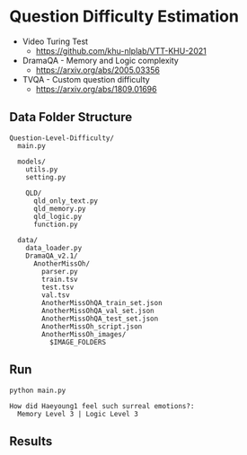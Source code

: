 # Question Difficulty Estimation
- Video Turing Test
  - https://github.com/khu-nlplab/VTT-KHU-2021
- DramaQA - Memory and Logic complexity <br>
  - https://arxiv.org/abs/2005.03356 <br>
- TVQA - Custom question difficulty <br>
  - https://arxiv.org/abs/1809.01696

## Data Folder Structure
```
Question-Level-Difficulty/
  main.py
  
  models/
    utils.py
    setting.py
    
    QLD/
      qld_only_text.py
      qld_memory.py
      qld_logic.py
      function.py
      
  data/
    data_loader.py
    DramaQA_v2.1/
      AnotherMissOh/
        parser.py
        train.tsv
        test.tsv
        val.tsv
        AnotherMissOhQA_train_set.json
        AnotherMissOhQA_val_set.json
        AnotherMissOhQA_test_set.json
        AnotherMissOh_script.json
        AnotherMissOh_images/
          $IMAGE_FOLDERS
```

## Run
  ```
  python main.py
  
  How did Haeyoung1 feel such surreal emotions?:
    Memory Level 3 | Logic Level 3 
  ```

## Results
